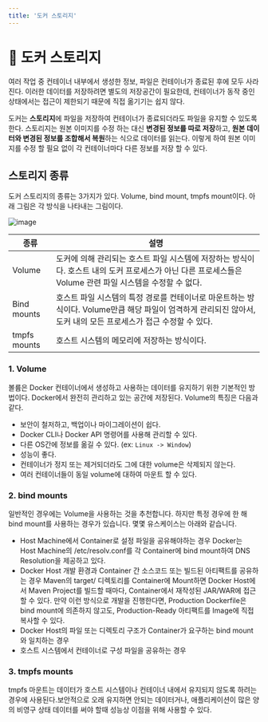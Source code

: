 ```yaml
---
title: '도커 스토리지'
---
```

# 🐳 도커 스토리지

여러 작업 중 컨테이너 내부에서 생성한 정보, 파일은 컨테이너가 종료된 후에 모두 사라진다. 이러한 데이터를 저장하려면 별도의 저장공간이 필요한데, 컨테이너가 동작 중인 상태에서는 접근이 제한되기 때문에 직접 옮기기는 쉽지 않다.

도커는 **스토리지**에 파일을 저장하여 컨테이너가 종료되더라도 파일을 유지할 수 있도록 한다. 스토리지는 원본 이미지를 수정 하는 대신 **변경된 정보를 따로 저장**하고, **원본 데이터와 변경된 정보를 조합해서 복원**하는 식으로 데이터를 읽는다. 이렇게 하여 원본 이미지를 수정 할 필요 없이 각 컨테이너마다 다른 정보를 저장 할 수 있다.

## 스토리지 종류

도커 스토리지의 종류는 3가지가 있다. Volume, bind mount, tmpfs mount이다. 아래 그림은 각 방식을 나타내는 그림이다.

![image](https://user-images.githubusercontent.com/81006587/201569330-d2e34b09-53cb-47e0-a3be-be05f7dbb4c9.png)

|종류|설명|
|-|-|
|Volume|도커에 의해 관리되는 호스트 파일 시스템에 저장하는 방식이다. 호스트 내의 도커 프로세스가 아닌 다른 프로세스들은 Volume 관련 파일 시스템을 수정할 수 없다.|
|Bind mounts|호스트 파일 시스템의 특정 경로를 컨테이너로 마운트하는 방식이다. Volume만큼 해당 파일이 엄격하게 관리되진 않아서, 도커 내의 모든 프로세스가 접근 수정할 수 있다.|
|tmpfs mounts|호스트 시스템의 메모리에 저장하는 방식이다.|

### 1. Volume

볼륨은 Docker 컨테이너에서 생성하고 사용하는 데이터를 유지하기 위한 기본적인 방법이다. Docker에서 완전히 관리하고 있는 공간에 저장된다. Volume의 특징은 다음과 같다.

- 보안이 철저하고, 백업이나 마이그레이션이 쉽다.
- Docker CLI나 Docker API 명령어를 사용해 관리할 수 있다.
- 다른 OS간에 정보를 옮길 수 있다. (ex: `Linux -> Window`)
- 성능이 좋다.
- 컨테이너가 정지 또는 제거되더라도 그에 대한 volume은 삭제되지 않는다.
- 여러 컨테이너들이 동일 volume에 대하여 마운트 할 수 있다.

### 2. bind mounts

일반적인 경우에는 Volume을 사용하는 것을 추천합니다. 하지만 특정 경우에 한 해 bind mount를 사용하는 경우가 있습니다. 몇몇 유스케이스는 아래와 같습니다.

- Host Machine에서 Container로 설정 파일을 공유해야하는 경우
    Docker는 Host Machine의 /etc/resolv.conf를 각 Container에 bind mount하여 DNS Resolution을 제공하고 있다.
- Docker Host 개발 환경과 Container 간 소스코드 또는 빌드된 아티팩트를 공유하는 경우
    Maven의 target/ 디렉토리를 Container에 Mount하면 Docker Host에서 Maven Project를 빌드할 때마다, Container에서 재작성된 JAR/WAR에 접근할 수 있다.
    만약 이런 방식으로 개발을 진행한다면, Production Dockerfile은 bind mount에 의존하지 않고도, Production-Ready 아티팩트를 Image에 직접 복사할 수 있다.
- Docker Host의 파일 또는 디렉토리 구조가 Container가 요구하는 bind mount와 일치하는 경우
- 호스트 시스템에서 컨테이너로 구성 파일을 공유하는 경우

### 3. tmpfs mounts

tmpfs 마운트는 데이터가 호스트 시스템이나 컨테이너 내에서 유지되지 않도록 하려는 경우에 사용된다.보안적으로 오래 유지하면 안되는 데이터거나, 애플리케이션이 많은 양의 비영구 상태 데이터를 써야 할때 성능상 이점을 위해 사용할 수 있다.
